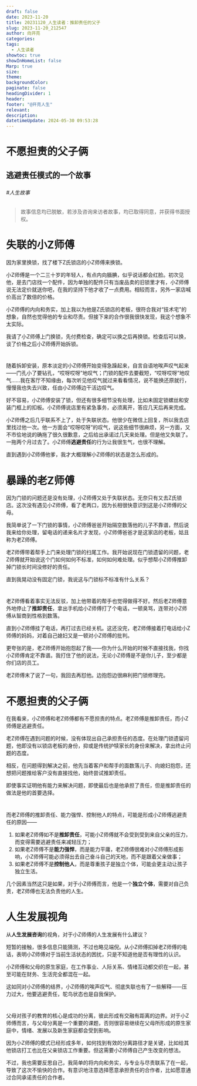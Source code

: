 ```yaml
---
draft: false
date: 2023-11-20
title: 20231120_人生读者：推卸责任的父子
slug: 2023-11-20_212547
author: 向开亮
categories: 
tags:
  - 人生读者
showtoc: true
showInHomeList: false
Marp: true
size: 
theme: 
backgroundColor: 
paginate: false
headingDivider: 1
header: 
footer: "@开亮人生"
relevant: 
description: 
datetimeUpdate: 2024-05-30 09:53:28
---
```


# 不愿担责的父子俩
## 逃避责任模式的一个故事
###
###
###### #人生故事
>故事信息均已脱敏，若涉及咨询来访者故事，均已取得同意，并获得书面授权。

# 失联的小Z师傅

因为家里换锁，找了楼下Z氏锁店的小Z师傅来换锁。

小Z师傅是一个二三十岁的年轻人，有点内向腼腆，似乎说话都会红脸。初次见他，是去门店找一个配件，因为单独的配件只有当废品卖的旧锁里才有，小Z师傅说无法定价就送你吧，在我的坚持下他才收了一点费用。相较而言，另外一家店喊价高出了数倍的价格。

小Z师傅的内向和务实，加上我以为他是Z氏锁店的老板，很符合我对“技术宅”的想象，自然也觉得他的专业和尽责。但接下来的合作很我很快发现，我这个想象不太实际。

我请了小Z师傅上门换锁，先付费检查，确定可以换之后再换锁。检查后可以换，谈了价格之后小Z师傅开始拆锁。

# 
随着拆卸安装，原本淡定的小Z师傅开始变得急躁起来，自言自语地唉声叹气起来——门孔小了要钻孔，“哎呀哎呀”地叹气；门锁的配件去要截短，“哎呀哎呀”地叹气……我在客厅不知缘由，每次听见他叹气就过来看看情况，说不能换还原就行，慢慢我也失去兴致，任由小Z师傅边干活边叹气。

好不容易，小Z师傅安装了锁，但还有很多细节没有处理，比如未固定锁螺丝和安装门框上的扣板。小Z师傅说店里有紧急事务，必须离开，答应几天后再来完成。

小Z师傅之后几乎联系不上了，处于失联状态。他很少在微信上回复，所以我去店里找过他一次。他一方面会“哎呀哎呀”的叹气，说这些细节很麻烦，另一方面，又不市侩地说的确拖了很久很歉意，之后给出承诺过几天来处理。但是他又失联了。一拖两个月过去了。小Z师傅**逃避责任**的行为让我很生气，也很不理解。

直到遇到小Z师傅他爹，我才大概理解小Z师傅的状态是怎么形成的。

# 暴躁的老Z师傅
因为门锁的问题还是没有处理，小Z师傅又处于失联状态。无奈只有又去Z氏锁店。这次没有遇见小Z师傅，看了老两口，因为长相很快意识到这是小Z师傅的父母。

我简单说了一下门锁的事情，小Z师傅爸爸开始隔空数落他的儿子不靠谱，然后说我来给你处理，留电话的递来名片才发现，小Z师傅爸爸才是这家店的老板，姑且称为老Z师傅。

老Z师傅带着帮手上门来处理门锁的扫尾工作。我开始说现在门锁遗留的问题，老Z师傅就开始说这个门如何如何不标准，如何如何难处理。似乎想帮小Z师傅推卸掉门锁长时间没修好的责任。

直到我晃动没有固定门锁，我说这与门锁标不标准有什么关系？

#

老Z师傅看着事实无法反驳，加上他带着的帮手也觉得做得不好。然后老Z师傅意外地停止了**推卸责任**，拿出手机给小Z师傅打了个电话，一顿臭骂，连带对小Z师傅从智商到性格到数落。

直到小Z师傅挂了电话，再打过去已经关机。这还没完，老Z师傅接着打电话给小Z师傅的妈妈，对着自己媳妇又是一顿对小Z师傅的批判。

更夸张的是，老Z师傅开始抱怨起了我——你为什么开始的时候不直接找我，你找小Z师傅肯定不靠谱。我打住了他的说法，无论小Z师傅是不是你儿子，至少都是你们店的员工。

老Z师傅末了说了一句，我回去再怼他。边抱怨边很麻利把门锁修理完。

# 不愿担责的父子俩

在我看来，小Z师傅和老Z师傅都有不愿担责的特点。老Z师傅是推卸责任，而小Z师傅是逃避责任。 

老Z师傅在遇到问题的时候，没有体现出自己承担责任的态度。在处理门锁遗留问题，他即没有以锁店老板的身份，抑或是传统护犊家长的身份来解决，拿出终止问题的态度。

相反，在问题得到解决之前，他先当着客户和帮手的面数落儿子、向媳妇抱怨，还想把问题推给客户没有直接找他，始终尝试推卸责任。

即使事实证明他有能力来解决问题，即使最后也是他承担了责任，但是推卸责任的做法是他的首要选择。

# 
而老Z师傅的推卸责任、能力强悍、控制他人的特点，可能是形成小Z师傅逃避责任的原因——
1. 如果老Z师傅如不是**推卸责任**，可能小Z师傅就不会受到受到来自父亲的压力，而变得需要逃避责任来减轻压力；
2. 如果老Z师傅不是**能力强悍**，而是能力平庸，老Z师傅很难对小Z师傅形成影响，小Z师傅可能必须得出去自己奋斗自己的天地，而不是跟着父亲做事；
3. 如果老Z师傅不是**控制他人**，而是尊重孩子是独立个体，可能会更主动让孩子独立生活。

几个因素当然这只是如果，对于小Z师傅而言，他是一个**独立个体**，需要对自己负责，老Z师傅也无法负责他的人生。

# 人生发展视角

从**人生发展咨询**的视角，对于小Z师傅的人生发展有什么建议？

短暂的接触，很多信息只能猜测，不过也略见端倪。从小Z师傅扣掉老Z师傅的电话，表明小Z师傅对于当前生活状态的困扰，只是不知道他是否有理性的认识。

小Z师傅和父母的原生家庭，在工作事业、人际关系、情绪互动都交织在一起，甚至可能在财务、生活完全都混在一起。

这如同对小Z师傅的结界，小Z师傅的唉声叹气、彻底失联也有了一些解释——压力过大，他要逃避责任，鸵鸟状态也是自我保护。
#
父母对孩子的教育的核心是成功的分离，彼此形成有交融有距离的边界。对于小Z师傅而言，与父母分离是一个重要的课题，否则很容易继续在父母所形成的原生家庭中，情绪、发展以及新生家庭都会受到影响。

因为小Z师傅的模式已经形成多年，如何找到有效的分离路径才是关键，比如给其他锁店打工也比在父亲锁店工作重要。但这需要小Z师傅自己产生改变的想法。

不过，我也需要反思自己，我简单的将内向和务实，与专业与尽责联系了在一起，导致了这次不愉快的合作。有意识地注意选择愿意承担责任的合作者，比如愿意通过合同承诺责任的合作者。